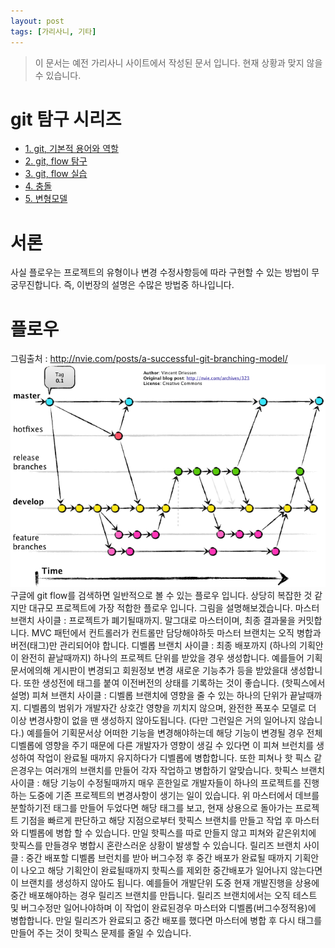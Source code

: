 ```yaml
---
layout: post
tags: [가리사니, 기타]
---
```


> 이 문서는 예전 가리사니 사이트에서 작성된 문서 입니다.
현재 상황과 맞지 않을 수 있습니다.


# git 탐구 시리즈
- [1. git, 기본적 용어와 역할](/lab?topicId=329)
- [2. git, flow 탐구](/lab?topicId=330)
- [3. git, flow 실습](/lab?topicId=331)
- [4. 충돌](/lab?topicId=337)
- [5. 변형모델](/lab?topicId=338)

# 서론
사실 플로우는 프로젝트의 유형이나 변경 수정사항등에 따라 구현할 수 있는 방법이 무궁무진합니다.
즉, 이번장의 설명은 수많은 방법중 하나입니다.


# 플로우
그림출처 : http://nvie.com/posts/a-successful-git-branching-model/
![](/file/old/174.png)
구글에 git flow를 검색하면 일반적으로 볼 수 있는 플로우 입니다.
상당히 복잡한 것 같지만 대규모 프로젝트에 가장 적합한 플로우 입니다.
그림을 설명해보겠습니다.
마스터 브랜치
사이클 : 프로젝트가 폐기될때까지.
말그대로 마스터이며, 최종 결과물을 커밋합니다.
MVC 패턴에서 컨트롤러가 컨트롤만 담당해야하듯 마스터 브랜치는 오직 병합과 버전(태그)만 관리되어야 합니다.
디벨롭 브랜치
사이클 : 최종 배포까지 (하나의 기획안이 완전히 끝날때까지)
하나의 프로젝트 단위를 받았을 경우 생성합니다.
예를들어 기획문서에의해 게시판이 변경되고 회원정보 변경 새로운 기능추가 등을 받았을대 생성합니다.
또한 생성전에 태그를 붙여 이전버전의 상태를 기록하는 것이 좋습니다. (핫픽스에서 설명)
피쳐 브랜치
사이클 : 디벨롭 브랜치에 영향을 줄 수 있는 하나의 단위가 끝날때까지.
디벨롭의 범위가 개발자간 상호간 영향을 끼치지 않으며, 완전한 폭포수 모델로 더 이상 변경사항이 없을 땐 생성하지 않아도됩니다. (다만 그런일은 거의 일어나지 않습니다.)
예를들어 기획문서상 어떠한 기능을 변경해야하는데 해당 기능이 변경될 경우 전체 디벨롭에 영향을 주기 때문에 다른 개발자가 영향이 생길 수 있다면 이 피쳐 브런치를 생성하여 작업이 완료될 때까지 유지하다가 디벨롭에 병합합니다.
또한 피쳐나 핫 픽스 같은경우는 여러개의 브랜치를 만들어 각자 작업하고 병합하기 알맞습니다.
핫픽스 브랜치
사이클 : 해당 기능이 수정될때까지
매우 흔한일로 개발자들이 하나의 프로젝트를 진행하는 도중에 기존 프로젝트의 변경사항이 생기는 일이 있습니다.
위 마스터에서 데브를 분할하기전 태그를 만들어 두었다면 해당 태그를 보고, 현재 상용으로 돌아가는 프로젝트 기점을 빠르게 판단하고 해당 지점으로부터 핫픽스 브랜치를 만들고 작업 후 마스터와 디벨롭에 병합 할 수 있습니다.
만일 핫픽스를 따로 만들지 않고 피쳐와 같은위치에 핫픽스를 만들경우 병합시 혼란스러운 상황이 발생할 수 있습니다.
릴리즈 브랜치
사이클 : 중간 배포할 디벨롭 브런치를 받아 버그수정 후 중간 배포가 완료될 때까지
기획안이 나오고 해당 기획안이 완료될때까지 핫픽스를 제외한 중간배포가 일어나지 않는다면 이 브랜치를 생성하지 않아도 됩니다.
예를들어 개발단위 도중 현재 개발진행을 상용에 중간 배포해야하는 경우 릴리즈 브랜치를 만듭니다.
릴리즈 브랜치에서는 오직 테스트 및 버그수정만 일어나야하며 이 작업이 완료된경우 마스터와 디벨롭(버그수정적용)에 병합합니다.
만일 릴리즈가 완료되고 중간 배포를 했다면 마스터에 병합 후 다시 태그를 만들어 주는 것이 핫픽스 문제를 줄일 수 있습니다.
